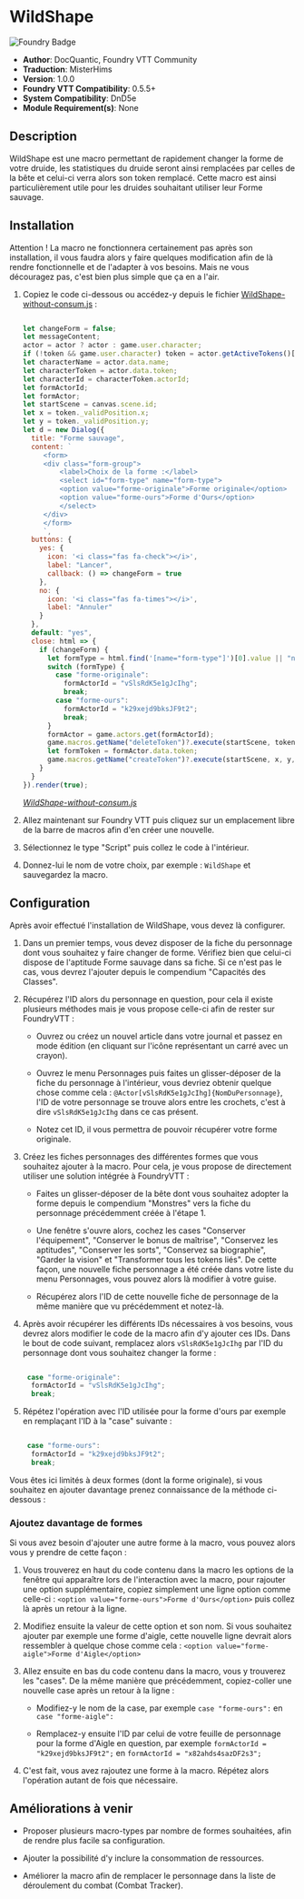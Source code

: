 # WildShape

![Foundry Badge](https://img.shields.io/badge/Foundry-v0.5.5-informational)

* **Author**: DocQuantic, Foundry VTT Community
* **Traduction**: MisterHims
* **Version**: 1.0.0
* **Foundry VTT Compatibility**: 0.5.5+
* **System Compatibility**: DnD5e
* **Module Requirement(s)**: None

## Description

WildShape est une macro permettant de rapidement changer la forme de votre druide, les statistiques du druide seront ainsi remplacées par celles de la bête et celui-ci verra alors son token remplacé. Cette macro est ainsi particulièrement utile pour les druides souhaitant utiliser leur Forme sauvage.

## Installation

Attention ! La macro ne fonctionnera certainement pas après son installation, il vous faudra alors y faire quelques modification afin de là rendre fonctionnelle et de l'adapter à vos besoins. Mais ne vous découragez pas, c'est bien plus simple que ça en a l'air.

1. Copiez le code ci-dessous ou accédez-y depuis le fichier [WildShape-without-consum.js](https://github.com/MisterHims/FoundryVTT/blob/master/ScriptMacros/WildShape/FR/WildShape-without-consum.js) :

   ```javascript

   let changeForm = false;
   let messageContent;
   actor = actor ? actor : game.user.character;
   if (!token && game.user.character) token = actor.getActiveTokens()[0];
   let characterName = actor.data.name;
   let characterToken = actor.data.token;
   let characterId = characterToken.actorId;
   let formActorId;
   let formActor;
   let startScene = canvas.scene.id;
   let x = token._validPosition.x;
   let y = token._validPosition.y;
   let d = new Dialog({
     title: "Forme sauvage",
     content: `
        <form>
        <div class="form-group">
            <label>Choix de la forme :</label>
            <select id="form-type" name="form-type">
            <option value="forme-originale">Forme originale</option>
            <option value="forme-ours">Forme d'Ours</option> 
            </select>
        </div>
        </form>
        `,
     buttons: {
       yes: {
         icon: '<i class="fas fa-check"></i>',
         label: "Lancer",
         callback: () => changeForm = true
       },
       no: {
         icon: '<i class="fas fa-times"></i>',
         label: "Annuler"
       }
     },
     default: "yes",
     close: html => {
       if (changeForm) {
         let formType = html.find('[name="form-type"]')[0].value || "none";
         switch (formType) {
           case "forme-originale":
             formActorId = "vSlsRdK5e1gJcIhg";
             break;
           case "forme-ours":
             formActorId = "k29xejd9bksJF9t2";
             break;
         }
         formActor = game.actors.get(formActorId);
         game.macros.getName("deleteToken")?.execute(startScene, token.id);
         let formToken = formActor.data.token;
         game.macros.getName("createToken")?.execute(startScene, x, y, formToken);
       }
     }
   }).render(true);

   ```

   *[WildShape-without-consum.js](https://github.com/MisterHims/FoundryVTT/blob/master/ScriptMacros/WildShape/FR/WildShape-without-consum.js)*

2. Allez maintenant sur Foundry VTT puis cliquez sur un emplacement libre de la barre de macros afin d'en créer une nouvelle.

3. Sélectionnez le type "Script" puis collez le code à l'intérieur.

4. Donnez-lui le nom de votre choix, par exemple : ``` WildShape ``` et sauvegardez la macro.

## Configuration

Après avoir effectué l'installation de WildShape, vous devez là configurer.

1. Dans un premier temps, vous devez disposer de la fiche du personnage dont vous souhaitez y faire changer de forme. Vérifiez bien que celui-ci dispose de l'aptitude Forme sauvage dans sa fiche. Si ce n'est pas le cas, vous devrez l'ajouter depuis le compendium "Capacités des Classes".

2. Récupérez l'ID alors du personnage en question, pour cela il existe plusieurs méthodes mais je vous propose celle-ci afin de rester sur FoundryVTT :
    * Ouvrez ou créez un nouvel article dans votre journal et passez en mode édition (en cliquant sur l'icône représentant un carré avec un crayon).

    * Ouvrez le menu Personnages puis faites un glisser-déposer de la fiche du personnage à l'intérieur, vous devriez obtenir quelque chose comme cela : ``` @Actor[vSlsRdK5e1gJcIhg]{NomDuPersonnage} ```, l'ID de votre personnage se trouve alors entre les crochets, c'est à dire ``` vSlsRdK5e1gJcIhg ``` dans ce cas présent.

    * Notez cet ID, il vous permettra de pouvoir récupérer votre forme originale.

3. Créez les fiches personnages des différentes formes que vous souhaitez ajouter à la macro. Pour cela, je vous propose de directement utiliser une solution intégrée à FoundryVTT :
    * Faites un glisser-déposer de la bête dont vous souhaitez adopter la forme depuis le compendium "Monstres" vers la fiche du personnage précédemment créée à l'étape 1.

    * Une fenêtre s'ouvre alors, cochez les cases "Conserver l'équipement", "Conserver le bonus de maîtrise", "Conservez les aptitudes",  "Conserver les sorts", "Conservez sa biographie", "Garder la vision" et "Transformer tous les tokens liés". De cette façon, une nouvelle fiche personnage a été créée dans votre liste du menu Personnages, vous pouvez alors là modifier à votre guise.

    * Récupérez alors l'ID de cette nouvelle fiche de personnage de la même manière que vu précédemment et notez-là.

4. Après avoir récupérer les différents IDs nécessaires à vos besoins, vous devrez alors modifier le code de la macro afin d'y ajouter ces IDs. Dans le bout de code suivant, remplacez alors ``` vSlsRdK5e1gJcIhg ``` par l'ID du personnage dont vous souhaitez changer la forme :

   ```javascript

    case "forme-originale":
     formActorId = "vSlsRdK5e1gJcIhg";
     break;

   ```

5. Répétez l'opération avec l'ID utilisée pour la forme d'ours par exemple en remplaçant l'ID à la "case" suivante :

   ```javascript

    case "forme-ours":
     formActorId = "k29xejd9bksJF9t2";
     break;

   ```

Vous êtes ici limités à deux formes (dont la forme originale), si vous souhaitez en ajouter davantage prenez connaissance de la méthode ci-dessous : 

### Ajoutez davantage de formes

Si vous avez besoin d'ajouter une autre forme à la macro, vous pouvez alors vous y prendre de cette façon :

1. Vous trouverez en haut du code contenu dans la macro les options de la fenêtre qui apparaître lors de l'interaction avec la macro, pour rajouter une option supplémentaire, copiez simplement une ligne option comme celle-ci : ``` <option value="forme-ours">Forme d'Ours</option> ``` puis collez là après un retour à la ligne.

2. Modifiez ensuite la valeur de cette option et son nom. Si vous souhaitez ajouter par exemple une forme d'aigle, cette nouvelle ligne devrait alors ressembler à quelque chose comme cela : ``` <option value="forme-aigle">Forme d'Aigle</option> ```

3. Allez ensuite en bas du code contenu dans la macro, vous y trouverez les "cases". De la même manière que précédemment, copiez-coller une nouvelle case après un retour à la ligne :

   * Modifiez-y le nom de la case, par exemple ``` case "forme-ours": ``` en ``` case "forme-aigle": ```

   * Remplacez-y ensuite l'ID par celui de votre feuille de personnage pour la forme d'Aigle en question, par exemple ``` formActorId = "k29xejd9bksJF9t2"; ``` en ``` formActorId = "x82ahds4sazDF2s3"; ```

4. C'est fait, vous avez rajoutez une forme à la macro. Répétez alors l'opération autant de fois que nécessaire.

## Améliorations à venir

* Proposer plusieurs macro-types par nombre de formes souhaitées, afin de rendre plus facile sa configuration.

* Ajouter la possibilité d'y inclure la consommation de ressources.

* Améliorer la macro afin de remplacer le personnage dans la liste de déroulement du combat (Combat Tracker).